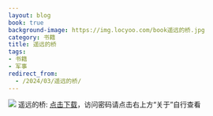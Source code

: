 ```yaml
---
layout: blog
book: true
background-image: https://img.locyoo.com/book遥远的桥.jpg
category: 书籍
title: 遥远的桥
tags:
- 书籍
- 军事
redirect_from:
  - /2024/03/遥远的桥/
---
```

![](https://img.locyoo.com/book遥远的桥.jpg)
遥远的桥: <a name = "ref1" href="https://url18.ctfile.com/f/50983618-1253433085-90213c?p=3619">点击下载</a>，访问密码请点击右上方“关于”自行查看